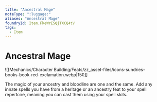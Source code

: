 ```yaml
---
title: "Ancestral Mage"
noteType: ":luggage:"
aliases: "Ancestral Mage"
foundryId: Item.FkeWrESQjTXCQ4tV
tags:
  - Item
---
```


# Ancestral Mage
![[Mechanics/Character Building/Feats/zz_asset-files/icons-sundries-books-book-red-exclamation.webp|150]]

The magic of your ancestry and bloodline are one and the same. Add any innate spells you have from a heritage or an ancestry feat to your spell repertoire, meaning you can cast them using your spell slots.
